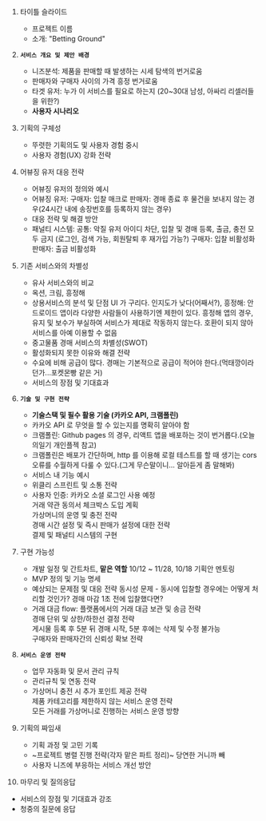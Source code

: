 1. 타이틀 슬라이드
   - 프로젝트 이름
   - 소개: "Betting Ground"

2. **`서비스 개요 및 제안 배경`**
   - 니즈분석: 제품을 판매할 때 발생하는 시세 탐색의 번거로움
   - 판매자와 구매자 사이의 가격 흥정 번거로움 
   - 타겟 유저: 누가 이 서비스를 필요로 하는지 (20~30대 남성, 아싸리 리셀러들을 위한?)
   - **사용자 시나리오**
3. 기획의 구체성
   - 뚜렷한 기획의도 및 사용자 경험 중시
   - 사용자 경험(UX) 강화 전략

4. 어뷰징 유저 대응 전략
   - 어뷰징 유저의 정의와 예시
   - 어뷰징 유저:
        구매자: 입찰 매크로 
        판매자: 경매 종료 후 물건을 보내지 않는 경우(24시간 내에 송장번호를 등록하지 않는 경우)
   - 대응 전략 및 해결 방안
   - 패널티 시스템:
        공통: 악질 유저 아이디 차단, 입찰 및 경매 등록, 출금, 충전 모두 금지 (로그인, 검색 가능, 회원탈퇴 후 재가입 가능?)
        구매자: 입찰 비활성화
        판매자: 출금 비활성화
5. 기존 서비스와의 차별성
   - 유사 서비스와의 비교
   - 옥션, 크림, 흥정해
   - 상용서비스의 분석 및 단점
     UI 가 구리다. 인지도가 낮다(어째서?), 흥정해: 안드로이드 앱이라 다양한 사람들이 사용하기엔 제한이 있다.
     흥정해 앱의 경우, 유지 및 보수가 부실하여 서비스가 제대로 작동하지 않는다. 호환이 되지 않아 서비스를 아예 이용할 수 없음
   - 중고물품 경매 서비스의 차별성(SWOT)
   - 활성화되지 못한 이유와 해결 전략
   - 수요에 비해 공급이 많다. 경매는 기본적으로 공급이 적어야 한다.(먹태깡이라던가...포켓몬빵 같은 거)
   - 서비스의 장점 및 기대효과

6. **`기술 및 구현 전략`**
   - **기술스택 및 필수 활용 기술 (카카오 API, 크램폴린)**
   - 카카오 API 로 무엇을 할 수 있는지를 명확히 알아야 함
   - 크램폴린: Github pages 의 경우, 리액트 앱을 배포하는 것이 번거롭다.(오늘의일기 개인플젝 참고)
   - 크램폴린은 배포가 간단하며, http 를 이용해 로컬 테스트를 할 때 생기는 cors 오류를 수월하게 다룰 수 있다.(그게 무슨말이니... 알아듣게 좀 말해봐)
   - 서비스 내 기능 예시
   - 위클리 스프린트 및 소통 전략
   - 사용자 인증: 카카오 소셜 로그인 사용 예정  
거래 약관 동의서 체크박스 도입 계획  
가상머니의 운영 및 충전 전략  
경매 시간 설정 및 즉시 판매가 설정에 대한 전략  
결제 및 패널티 시스템의 구현  

7. 구현 가능성
   - 개발 일정 및 간트차트, **맡은 역할**
     10/12 ~ 11/28, 10/18 기획안 멘토링
   - MVP 정의 및 기능 명세
   - 예상되는 문제점 및 대응 전략
     동시성 문제 - 동시에 입찰할 경우에는 어떻게 처리할 것인가? 경매 마감 1초 전에 입찰했다면?
   - 거래 대금 flow: 플랫폼에서의 거래 대금 보관 및 송금 전략  
경매 단위 및 상한/하한선 결정 전략  
게시물 등록 후 5분 뒤 경매 시작, 5분 후에는 삭제 및 수정 불가능  
구매자와 판매자간의 신뢰성 확보 전략  

8. **`서비스 운영 전략`**
   - 업무 자동화 및 문서 관리 규칙
   - 관리규칙 및 연동 전략
   - 가상머니 충전 시 추가 포인트 제공 전략  
제품 카테고리를 제한하지 않는 서비스 운영 전략  
모든 거래를 가상머니로 진행하는 서비스 운영 방향  

9. 기획의 짜임새
   - 기획 과정 및 고민 기록
   - ~프로젝트 병렬 진행 전략(각자 맡은 파트 정리)~ 당연한 거니까 빼
   - 사용자 니즈에 부응하는 서비스 개선 방안

10. 마무리 및 질의응답
   - 서비스의 장점 및 기대효과 강조
   - 청중의 질문에 응답
